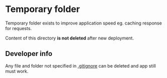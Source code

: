 # Temporary folder

Temporary folder exists to improve application speed eg. caching response for requests. 

Content of this directory **is not deleted** after new deployment.

## Developer info

Any file and folder not specified in [.gitignore](.gitignore) can be deleted and app still must work.
